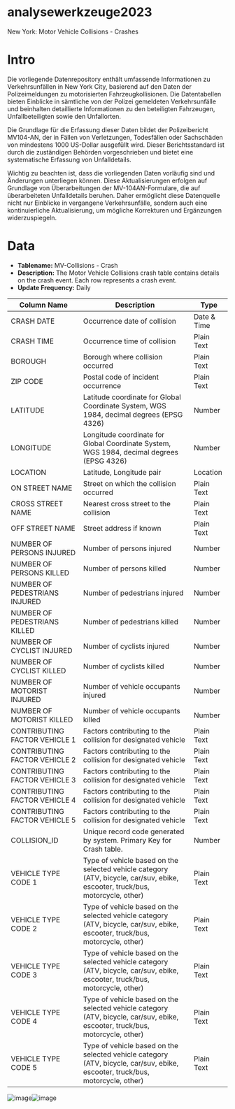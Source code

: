 # analysewerkzeuge2023
New York: Motor Vehicle Collisions - Crashes



# Intro
Die vorliegende Datenrepository enthält umfassende Informationen zu Verkehrsunfällen in New York City, basierend auf den Daten der Polizeimeldungen zu motorisierten Fahrzeugkollisionen. Die Datentabellen bieten Einblicke in sämtliche von der Polizei gemeldeten Verkehrsunfälle und beinhalten detaillierte Informationen zu den beteiligten Fahrzeugen, Unfallbeteiligten sowie den Unfallorten.

Die Grundlage für die Erfassung dieser Daten bildet der Polizeibericht MV104-AN, der in Fällen von Verletzungen, Todesfällen oder Sachschäden von mindestens 1000 US-Dollar ausgefüllt wird. Dieser Berichtsstandard ist durch die zuständigen Behörden vorgeschrieben und bietet eine systematische Erfassung von Unfalldetails.

Wichtig zu beachten ist, dass die vorliegenden Daten vorläufig sind und Änderungen unterliegen können. Diese Aktualisierungen erfolgen auf Grundlage von Überarbeitungen der MV-104AN-Formulare, die auf überarbeiteten Unfalldetails beruhen. Daher ermöglicht diese Datenquelle nicht nur Einblicke in vergangene Verkehrsunfälle, sondern auch eine kontinuierliche Aktualisierung, um mögliche Korrekturen und Ergänzungen widerzuspiegeln.

# Data 

- **Tablename:** MV-Collisions - Crash
- **Description:** The Motor Vehicle Collisions crash table contains details on the crash event. Each row represents a crash event.
- **Update Frequency:** Daily


| Column Name                    | Description                                                      | Type           |
|---------------------------------|------------------------------------------------------------------|----------------|
| CRASH DATE                      | Occurrence date of collision                                     | Date & Time    |
| CRASH TIME                      | Occurrence time of collision                                     | Plain Text     |
| BOROUGH                         | Borough where collision occurred                                 | Plain Text     |
| ZIP CODE                        | Postal code of incident occurrence                               | Plain Text     |
| LATITUDE                        | Latitude coordinate for Global Coordinate System, WGS 1984, decimal degrees (EPSG 4326) | Number         |
| LONGITUDE                       | Longitude coordinate for Global Coordinate System, WGS 1984, decimal degrees (EPSG 4326) | Number         |
| LOCATION                        | Latitude, Longitude pair                                          | Location       |
| ON STREET NAME                  | Street on which the collision occurred                           | Plain Text     |
| CROSS STREET NAME               | Nearest cross street to the collision                             | Plain Text     |
| OFF STREET NAME                 | Street address if known                                           | Plain Text     |
| NUMBER OF PERSONS INJURED       | Number of persons injured                                         | Number         |
| NUMBER OF PERSONS KILLED        | Number of persons killed                                          | Number         |
| NUMBER OF PEDESTRIANS INJURED   | Number of pedestrians injured                                     | Number         |
| NUMBER OF PEDESTRIANS KILLED    | Number of pedestrians killed                                      | Number         |
| NUMBER OF CYCLIST INJURED       | Number of cyclists injured                                        | Number         |
| NUMBER OF CYCLIST KILLED        | Number of cyclists killed                                         | Number         |
| NUMBER OF MOTORIST INJURED      | Number of vehicle occupants injured                               | Number         |
| NUMBER OF MOTORIST KILLED       | Number of vehicle occupants killed                                | Number         |
| CONTRIBUTING FACTOR VEHICLE 1   | Factors contributing to the collision for designated vehicle      | Plain Text     |
| CONTRIBUTING FACTOR VEHICLE 2   | Factors contributing to the collision for designated vehicle      | Plain Text     |
| CONTRIBUTING FACTOR VEHICLE 3   | Factors contributing to the collision for designated vehicle      | Plain Text     |
| CONTRIBUTING FACTOR VEHICLE 4   | Factors contributing to the collision for designated vehicle      | Plain Text     |
| CONTRIBUTING FACTOR VEHICLE 5   | Factors contributing to the collision for designated vehicle      | Plain Text     |
| COLLISION_ID                    | Unique record code generated by system. Primary Key for Crash table. | Number         |
| VEHICLE TYPE CODE 1             | Type of vehicle based on the selected vehicle category (ATV, bicycle, car/suv, ebike, escooter, truck/bus, motorcycle, other) | Plain Text     |
| VEHICLE TYPE CODE 2             | Type of vehicle based on the selected vehicle category (ATV, bicycle, car/suv, ebike, escooter, truck/bus, motorcycle, other) | Plain Text     |
| VEHICLE TYPE CODE 3             | Type of vehicle based on the selected vehicle category (ATV, bicycle, car/suv, ebike, escooter, truck/bus, motorcycle, other) | Plain Text     |
| VEHICLE TYPE CODE 4             | Type of vehicle based on the selected vehicle category (ATV, bicycle, car/suv, ebike, escooter, truck/bus, motorcycle, other) | Plain Text     |
| VEHICLE TYPE CODE 5             | Type of vehicle based on the selected vehicle category (ATV, bicycle, car/suv, ebike, escooter, truck/bus, motorcycle, other) | Plain Text     |


![image](https://github.com/viktorialisa/analysewerkzeuge2023/assets/108334462/ec36639f-3c38-48be-a9bd-9a054c54a490)![image](https://github.com/viktorialisa/analysewerkzeuge2023/assets/108334462/842dc547-2a3f-4e2e-a03b-3116870a9c7b)





